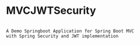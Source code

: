 # MVCJWTSecurity

``` 

A Demo Springboot Application for Spring Boot MVC
with Spring Security and JWT implementation

```
